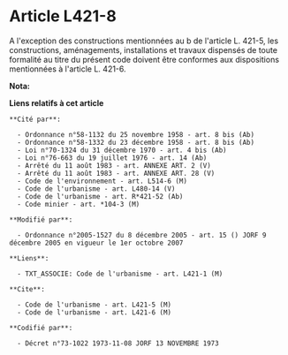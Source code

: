 # Article L421-8

A l'exception des constructions mentionnées au b de l'article L. 421-5, les constructions, aménagements, installations et
travaux dispensés de toute formalité au titre du présent code doivent être conformes aux dispositions mentionnées à l'article
L. 421-6.

**Nota:**



**Liens relatifs à cet article**

	**Cité par**:

	  - Ordonnance n°58-1132 du 25 novembre 1958 - art. 8 bis (Ab)
	  - Ordonnance n°58-1332 du 23 décembre 1958 - art. 8 bis (Ab)
	  - Loi n°70-1324 du 31 décembre 1970 - art. 4 bis (Ab)
	  - Loi n°76-663 du 19 juillet 1976 - art. 14 (Ab)
	  - Arrêté du 11 août 1983 - art. ANNEXE ART. 2 (V)
	  - Arrêté du 11 août 1983 - art. ANNEXE ART. 28 (V)
	  - Code de l'environnement - art. L514-6 (M)
	  - Code de l'urbanisme - art. L480-14 (V)
	  - Code de l'urbanisme - art. R*421-52 (Ab)
	  - Code minier - art. *104-3 (M)

	**Modifié par**:

	  - Ordonnance n°2005-1527 du 8 décembre 2005 - art. 15 () JORF 9 décembre 2005 en vigueur le 1er octobre 2007

	**Liens**:

	  - TXT_ASSOCIE: Code de l'urbanisme - art. L421-1 (M)

	**Cite**:

	  - Code de l'urbanisme - art. L421-5 (M)
	  - Code de l'urbanisme - art. L421-6 (M)

	**Codifié par**:

	  - Décret n°73-1022 1973-11-08 JORF 13 NOVEMBRE 1973
